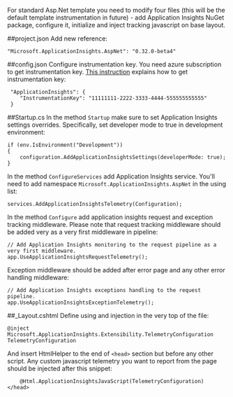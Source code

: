 For standard Asp.Net template you need to modify four files (this will be the default template instrumentation in future) - add Application Insights NuGet package, configure it, initialize and inject tracking javascript on base layout.

##project.json
Add new reference:
```
"Microsoft.ApplicationInsights.AspNet": "0.32.0-beta4"
```

##config.json
Configure instrumentation key. You need azure subscription to get instrumentation key. [This instruction](http://azure.microsoft.com/en-us/documentation/articles/app-insights-java-get-started/) explains how to get instrumentation key:
```
 "ApplicationInsights": {
 	"InstrumentationKey": "11111111-2222-3333-4444-555555555555"
 }
```

##Startup.cs
In the method ```Startup``` make sure to set Application Insights settings overrides. Specifically, set developer mode to true in development environment:

```
if (env.IsEnvironment("Development"))
{
    configuration.AddApplicationInsightsSettings(developerMode: true);
}
```

In the method ```ConfigureServices``` add Application Insights service. You'll need to add namespace ```Microsoft.ApplicationInsights.AspNet``` in the using list:
```
services.AddApplicationInsightsTelemetry(Configuration);
```

In the method ```Configure``` add application insights request and exception tracking middleware. Please note that request tracking middleware should be added very as a very first middleware in pipeline:

```
// Add Application Insights monitoring to the request pipeline as a very first middleware.
app.UseApplicationInsightsRequestTelemetry();
```
Exception middleware should be added after error page and any other error handling middleware:

```
// Add Application Insights exceptions handling to the request pipeline.
app.UseApplicationInsightsExceptionTelemetry();
```

##_Layout.cshtml
Define using and injection in the very top of the file:

```
@inject Microsoft.ApplicationInsights.Extensibility.TelemetryConfiguration TelemetryConfiguration 
```

And insert HtmlHelper to the end of ```<head>``` section but before any other script. Any custom javascript telemetry you want to report from the page should be injected after this snippet:

```
	@Html.ApplicationInsightsJavaScript(TelemetryConfiguration) 
</head>
```
